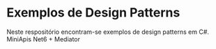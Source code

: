 # Exemplos de Design Patterns
Neste respositório encontram-se exemplos de design patterns em C#.
MiniApis Net6 + Mediator
